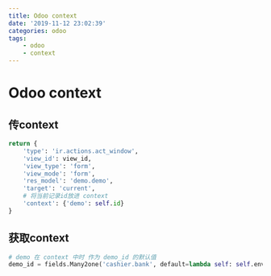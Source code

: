 ```yaml
---
title: Odoo context
date: '2019-11-12 23:02:39'
categories: odoo
tags:
    - odoo
    - context
---
```


# Odoo context

## 传context

```python
return {
    'type': 'ir.actions.act_window',
    'view_id': view_id,
    'view_type': 'form',
    'view_mode': 'form',
    'res_model': 'demo.demo',
    'target': 'current',
    # 将当前记录id放进 context
    'context': {'demo': self.id}
}
```

## 获取context

```python
# demo 在 context 中时 作为 demo_id 的默认值
demo_id = fields.Many2one('cashier.bank', default=lambda self: self.env.context.get('demo'))
```
